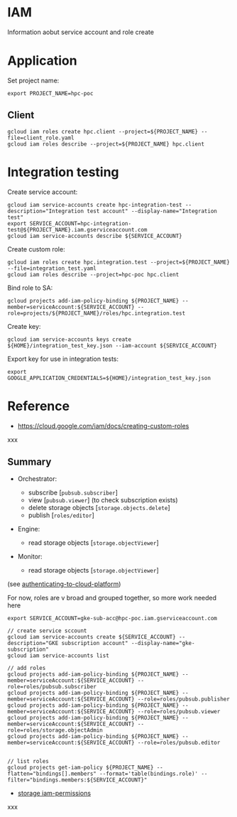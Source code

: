 # IAM
Information aobut service account and role create


# Application 
Set project name:
```
export PROJECT_NAME=hpc-poc
```

## Client 
```
gcloud iam roles create hpc.client --project=${PROJECT_NAME} --file=client_role.yaml
gcloud iam roles describe --project=${PROJECT_NAME} hpc.client
```

# Integration testing
Create service account:
```
gcloud iam service-accounts create hpc-integration-test --description="Integration test account" --display-name="Integration test"
export SERVICE_ACCOUNT=hpc-integration-test@${PROJECT_NAME}.iam.gserviceaccount.com
gcloud iam service-accounts describe ${SERVICE_ACCOUNT}
```
Create custom role:
```
gcloud iam roles create hpc.integration.test --project=${PROJECT_NAME} --file=integration_test.yaml
gcloud iam roles describe --project=hpc-poc hpc.client
```
Bind role to SA:
```
gcloud projects add-iam-policy-binding ${PROJECT_NAME} --member=serviceAccount:${SERVICE_ACCOUNT} --role=projects/${PROJECT_NAME}/roles/hpc.integration.test
```
Create key:
```
gcloud iam service-accounts keys create ${HOME}/integration_test_key.json --iam-account ${SERVICE_ACCOUNT}
```
Export key for use in integration tests:
```
export GOOGLE_APPLICATION_CREDENTIALS=${HOME}/integration_test_key.json
```


# Reference
* https://cloud.google.com/iam/docs/creating-custom-roles


xxx
## Summary

* Orchestrator:
  * subscribe [`pubsub.subscriber`]
  * view [`pubsub.viewer`] (to check subscription exists)
  * delete storage objects [`storage.objects.delete`]
  * publish [`roles/editor`]

* Engine:
  * read storage objects [`storage.objectViewer`]

* Monitor:
  * read storage objects [`storage.objectViewer`]


(see [authenticating-to-cloud-platform](https://cloud.google.com/kubernetes-engine/docs/tutorials/authenticating-to-cloud-platform))

For now, roles are v broad and grouped together, so more work needed here
```
export SERVICE_ACCOUNT=gke-sub-acc@hpc-poc.iam.gserviceaccount.com

// create service sccount 
gcloud iam service-accounts create ${SERVICE_ACCOUNT} --description="GKE subscription account" --display-name="gke-subscription"
gcloud iam service-accounts list

// add roles
gcloud projects add-iam-policy-binding ${PROJECT_NAME} --member=serviceAccount:${SERVICE_ACCOUNT} --role=roles/pubsub.subscriber 
gcloud projects add-iam-policy-binding ${PROJECT_NAME} --member=serviceAccount:${SERVICE_ACCOUNT} --role=roles/pubsub.publisher
gcloud projects add-iam-policy-binding ${PROJECT_NAME} --member=serviceAccount:${SERVICE_ACCOUNT} --role=roles/pubsub.viewer
gcloud projects add-iam-policy-binding ${PROJECT_NAME} --member=serviceAccount:${SERVICE_ACCOUNT} --role=roles/storage.objectAdmin
gcloud projects add-iam-policy-binding ${PROJECT_NAME} --member=serviceAccount:${SERVICE_ACCOUNT} --role=roles/pubsub.editor


// list roles
gcloud projects get-iam-policy ${PROJECT_NAME} --flatten="bindings[].members" --format='table(bindings.role)' --filter="bindings.members:${SERVICE_ACCOUNT}"
```

* [storage iam-permissions](https://cloud.google.com/storage/docs/access-control/using-iam-permissions)

xxx